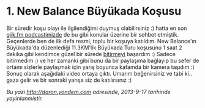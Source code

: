 # 1. New Balance Büyükada Koşusu 

Bir süredir koşu olayı ile ilgilendiğimi duymuş olabilirsiniz :) hatta
en son [giik.fm
podcastimizde](http://giik.fm/selcuk-yavuz-ile-yazilimcilarin-egilimleri-uzerine-soylesi/)
de bu gibi konular üzerine bir sohbet etmiştik. Geçenlerde ben de ilk
defa resmi, toplu bir koşuya katıldım. New Balance'ın Büyükada'da
düzenlediği 11.3KM'lik Büyükada Turu koşusunu 1 saat 2 dakika gibi
kendimce güzel bir sürede
[bitirmeyi](http://instagram.com/p/eRrl13EAHC/) başardım :) Sadece
bitirmedim :) ve her zamanki gibi bunu da bir paylaşıma bağlayıp bu
sefer de ortamı sizlerle paylaşmak için yarış boyunca kafamda bir kamera
taşıdım :) Sonuç olarak aşağıdaki video ortaya çıktı. Umarım
beğenirsiniz ve tabi ki.. gaza gelir ve bir sonraki yarışa siz de
katılırsınız :)

*Bu yazi http://daron.yondem.com adresinde, 2013-9-17 tarihinde yayinlanmistir.*